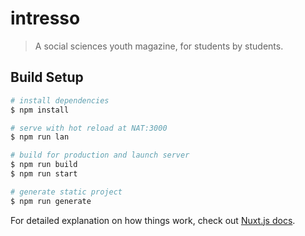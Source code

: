 # intresso

> A social sciences youth magazine, for students by students.

## Build Setup

```bash
# install dependencies
$ npm install

# serve with hot reload at NAT:3000
$ npm run lan

# build for production and launch server
$ npm run build
$ npm run start

# generate static project
$ npm run generate
```

For detailed explanation on how things work, check out [Nuxt.js docs](https://nuxtjs.org).
